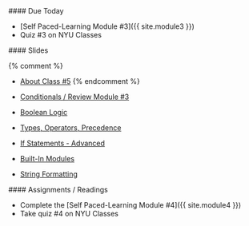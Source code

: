 <article class="due" markdown="block">
#### Due Today

* [Self Paced-Learning Module #3]({{ site.module3 }})
* Quiz #3 on NYU Classes

</article>

<article class="slides" markdown="block">
#### Slides

{% comment %}
* [About Class #5](classes/05/meta.html)
{% endcomment %}

* [Conditionals / Review Module #3](classes/05/review-conditionals.html)
* [Boolean Logic](classes/05/boolean-logic.html)
* [Types, Operators, Precedence](classes/05/types-operators-precedence.html)
* [If Statements - Advanced](classes/05/if-statements-advanced.html)
* [Built-In Modules](classes/05/modules.html)
* [String Formatting](classes/05/string-formatting.html)

</article>

<article class="assignments" markdown="block">
#### Assignments / Readings		

* Complete the [Self Paced-Learning Module #4]({{ site.module4 }})
* Take quiz #4 on NYU Classes

<!--
Readings

* Read {{ site.bookq }} - Chapter 1

Assignments 

1. [questions.py](homework/hw01/questions.py) - 9 points
-->
</article>
<!--
<a name="class5"></a>

###Slides

###Handouts
[User Input, Type Conversion, Functions, If Statements](resources/handouts/class05/input-types-if.pdf) 

###Readings
* {{ site.bookq }} - Chapter 4 (Decision Structures and Boolean Logic)
* [{{ site.bookt }} - Chapter 5](http://openbookproject.net/thinkcs/python/english3e/conditionals.html) (but skip 5.9 and 5.12)

### Vocabulary
See [the glossary](http://openbookproject.net/thinkcs/python/english3e/conditionals.html#glossary) in {{site.bookt}}, Chapter 5.
-->
